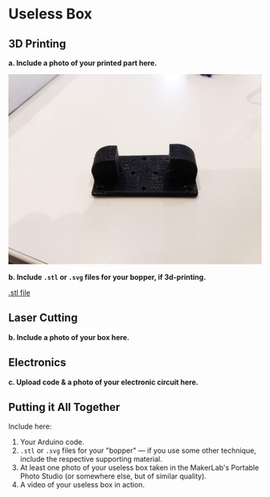 # Useless Box

## 3D Printing

**a. Include a photo of your printed part here.**

  ![image](https://github.com/bhwan1118/IDD-Fa18-Lab5/blob/master/Bopper.jpg)

**b. Include `.stl` or `.svg` files for your bopper, if 3d-printing.**

[.stl file](https://github.com/bhwan1118/IDD-Fa18-Lab5/blob/master/HXT900Mount.stl)

## Laser Cutting

**b. Include a photo of your box here.**

## Electronics

**c. Upload code & a photo of your electronic circuit here.**

## Putting it All Together

Include here:
1. Your Arduino code.
1. `.stl` or `.svg` files for your "bopper" — if you use some other technique, include the respective supporting material.
1. At least one photo of your useless box taken in the MakerLab's Portable Photo Studio (or somewhere else, but of similar quality).
1. A video of your useless box in action.
